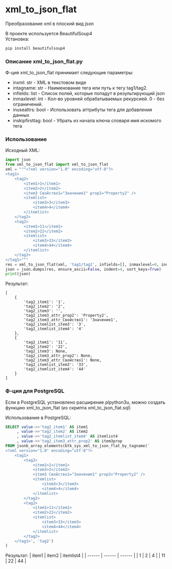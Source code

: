 # xml_to_json_flat
Преобразование xml в плоский вид json

В проекте используется BeautifulSoup4  
Установка:   
```sh
pip install beautifulsoup4
```

### Описание xml_to_json_flat.py
Ф-ция xml_to_json_flat принимает следующие параметры:   
* inxml: str - XML в текстовом виде   
* intagname: str - Наименование тега или путь к тегу tag1/tag2.   
* infields: list - Список полей, которые попадут в результирующий json
* inmaxlevel: int - Кол-во уровней обрабатываемых рекурсией. 0 - без ограничений.
* inuseattrs: bool - Использовать аттрибуты тега для добавления данных
* inskipfirsttag: bool - Убрать из начала ключа словаря имя искомого тега

### Использование
Исходный XML:
```python
import json
from xml_to_json_flat import xml_to_json_flat
xml = """<?xml version="1.0" encoding="utf-8"?>
<tag1>
    <tag2>
        <item1>1</item1>
        <item2>2</item2>
        <item3 Свойство1="Значение1" prop2="Property2" />
        <itemlist> 
            <item3>3</item3>
            <item4>4</item4>
        </itemlist>
    </tag2>
    <tag2>
        <item1>11</item1>
        <item2>22</item2>
        <itemlist> 
            <item3>33</item3>
            <item4>44</item4>
        </itemlist>
    </tag2>
</tag1>"""
res = xml_to_json_flat(xml, 'tag1/tag2', infields=[], inmaxlevel=0, inuseattrs=True)
json = json.dumps(res, ensure_ascii=False, indent=4, sort_keys=True)
print(json)
```


Результат:
```
[
    {
		'tag2_item1': '1',
		'tag2_item2': '2',
		'tag2_item3': '',
		'tag2_item3_attr_prop2': 'Property2',
		'tag2_item3_attr_Свойство1': 'Значение1',
		'tag2_itemlist_item3': '3',
		'tag2_itemlist_item4': '4'
	}, 
    {
		'tag2_item1': '11',
		'tag2_item2': '22',
		'tag2_item3': None,
		'tag2_item3_attr_prop2': None,
		'tag2_item3_attr_Свойство1': None,
		'tag2_itemlist_item3': '33',
		'tag2_itemlist_item4': '44'
	}
]
```

### Ф-ция для PostgreSQL

Если в PostgreSQL установлено расширение plpython3u, можно создать функцию xml_to_json_flat (из скрипта xml_to_json_flat.sql)

Использование в PostgreSQL:  

```sql
SELECT value->>'tag2_item1' AS item1
     , value->>'tag2_item2' AS item2
     , value->>'tag2_itemlist_item4' AS itemlist4
     , value->>'tag2_item3_attr_prop2' AS item3prop
FROM jsonb_array_elements(btk_sys_xml_to_json_flat_by_tagname('
<?xml version="1.0" encoding="utf-8"?>
    <tag1>
        <tag2>
            <item1>1</item1>
            <item2>2</item2>
            <item3 Свойство1="Значение1" prop2="Property2" />
            <itemlist> 
                <item3>3</item3>
                <item4>4</item4>
            </itemlist>
        </tag2>
        <tag2>
            <item1>11</item1>
            <item2>22</item2>
            <itemlist> 
                <item3>33</item3>
                <item4>44</item4>
            </itemlist>
        </tag2>
    </tag1>', 'tag2')
)
```
Результат:
| item1 | item2 | itemlist4 |
| ------ | ------ | ------ |
| 1 | 2 | 4 |
| 11 | 22 | 44 |